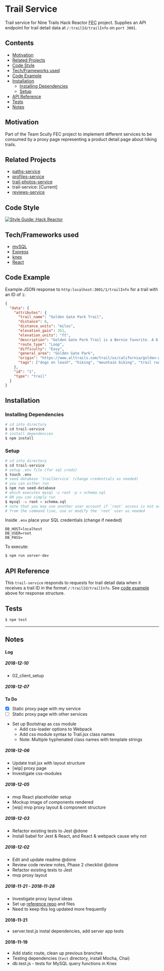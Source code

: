 # Trail Service

Trail service for Nine Trails Hack Reactor <abbr title="Front End Capstone">FEC</abbr> project. Supplies an API endpoint for trail detail data at `/:trailId/trailInfo` on `port 3001`.

## Contents

<!-- TOC updateOnSave:false -->
  * [Motivation](#motivation)
  * [Related Projects](#related-projects)
  * [Code Style](#code-style)
  * [Tech/Frameworks used](#techframeworks-used)
  * [Code Example](#code-example)
  * [Installation](#installation)
    * [Installing Dependencies](#installing-dependencies)
    * [Setup](#setup)
  * [API Reference](#api-reference)
  * [Tests](#tests)
  * [Notes](#notes)
<!-- /TOC -->

## Motivation

Part of the Team Scully FEC project to implement different services to be consumed by a proxy page representing a product detail page about hiking trails.

## Related Projects

* [paths-service](https://github.com/rpt09-scully/paths-service)
* [profiles-service](https://github.com/rpt09-scully/profile-service)
* [trail-photos-service](https://github.com/rpt09-scully/trail-photos-service)
* trail-service: [Current]
* [reviews-service](https://github.com/rpt09-scully/reviews-service)

## Code Style

[![Style Guide: Hack Reactor](https://img.shields.io/badge/Style%20Guide-Hack%20Reactor-blue.svg)](https://github.com/hackreactor-labs/eslint-config-hackreactor)

## Tech/Frameworks used

* [mySQL](https://dev.mysql.com/doc/refman/5.7/en/)
* [Express](http://expressjs.com/)
* [knex](https://github.com/tgriesser/knex)
* [React](https://reactjs.org/)

## Code Example

Example JSON response to `http:localhost:3001/1/trailInfo` for a trail with an ID of `1`:

```json
{
  "data": {
    "attributes": {
      "trail_name": "Golden Gate Park Trail",
      "distance": 6,
      "distance_units": "miles",
      "elevation_gain": 351,
      "elevation_units": "ft",
      "description": "Golden Gate Park Trail is a Bernie favorite. A 6.1 mile heavily trafficked loop trail located near San Francisco, California that features a lake and is good for all skill levels. The trail offers a number of activity options and is accessible year-round. Dogs are also able to use this trail but must be approved by Bernie.",
      "route_type": "Loop",
      "difficulty": "Easy",
      "general_area": "Golden Gate Park",
      "origin": "https://www.alltrails.com/trail/us/california/golden-gate-park-trail",
      "tags": ["dogs on leash", "hiking", "mountain biking", "trail running", "walking", "views", "wildlife", "muddy", "dog friendly", "backpacking", "birding", "historic site"]
    },
    "id": "1",
    "type": "trail"
  }
}
```

## Installation

### Installing Dependencies

```sh
# cd into directory
$ cd trail-service
# install dependencies
$ npm install
```

### Setup

``` sh
# cd into directory
$ cd trail-service
# setup .env file (for sql creds)
$ touch .env 
# seed database `trailService` (change credentials as needed)  
# you can either run  
$ npm run seed-database  
# which executes mysql -u root -p < schema.sql  
# OR you can simply run  
$ mysql -u root < schema.sql
# note that you may use another user account if `root` access is not available
# from the command line, use or modify the `root` user as needed
```

Inside `.env` place your SQL credentials (change if needed)  
``` 
DB_HOST=localhost
DB_USER=root
DB_PASS=
```

To execute:

``` sh
$ npm run server-dev
```

## API Reference

This `trail-service` responds to requests for trail detail data when it receives a trail ID in the format `/:trailId/trailInfo`. See [code example](#code-example) above for response structure.

## Tests

```sh
$ npm test
```

* * *

## Notes

#### Log

##### 2018-12-10 

* 02_client_setup

##### 2018-12-07 

**To Do**  
- [x] Static proxy page with my service
- [ ] Static proxy page with other services

* Set up Bootstrap as css module
  * Add css-loader options to Webpack 
  * Add css module syntax to Trail.jsx class names
  * Note: Multiple hyphenated class names with template strings

##### 2018-12-06

* Update trail.jsx with layout structure
* [wip] proxy page
* Investigate css-modules

##### 2018-12-05

* mvp React placeholder setup
* Mockup image of components rendered
* [wip] mvp proxy layout & component structure

##### 2018-12-03 

* Refactor existing tests to Jest @done
* Install babel for Jest & React, and React & webpack cause why not

##### 2018-12-02 

* Edit and update readme @done
* Review code review notes, Phase 2 checklist @done
* Refactor existing tests to Jest
* mvp proxy layout

##### 2018-11-21 - 2018-11-28

* Investigate proxy layout ideas
* Set up [reference repo](https://github.com/rpt09-scully/proxy-reference-files) and files
* Need to keep this log updated more frequently

#### 2018-11-21 

* server.test.js instal dependencies, add server app tests

#### 2018-11-19 
* Add static route, clean up previous branches
* Testing dependencies (`test` directory, install Mocha, Chai)
* db.test.js - tests for MySQL query functions in Knex
